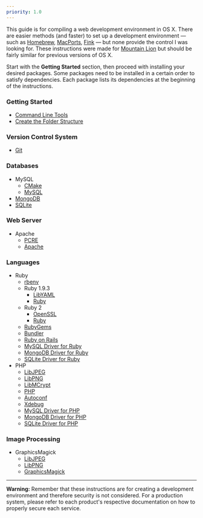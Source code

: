 ```yaml
---
priority: 1.0
---
```


This guide is for compiling a web development environment in OS X. There are easier methods (and faster) to set up a development environment — such as [Homebrew](http://mxcl.github.com/homebrew/), [MacPorts](http://www.macports.org/), [Fink](http://www.finkproject.org/) — but none provide the control I was looking for. These instructions were made for [Mountain Lion](http://en.wikipedia.org/wiki/OS_X_Mountain_Lion) but should be fairly similar for previous versions of OS X.

Start with the **Getting Started** section, then proceed with installing your desired packages. Some packages need to be installed in a certain order to satisfy dependencies. Each package lists its dependencies at the beginning of the instructions.

### Getting Started

- [Command Line Tools](/started-cli)
- [Create the Folder Structure](/started-folders)

### Version Control System

- [Git](/git)

### Databases

- MySQL
	- [CMake](/cmake)
	- [MySQL](/mysql)
- [MongoDB](/mongodb)
- [SQLite](/sqlite)

### Web Server

- Apache
	- [PCRE](/pcre)
	- [Apache](/apache)

### Languages

- Ruby
	- [rbenv](/ruby-rbenv)
	- Ruby 1.9.3
		- [LibYAML](/lib-yaml)
		- [Ruby](/ruby-193)
	- Ruby 2
		- [OpenSSL](/openssl)
		- [Ruby](/ruby-2)
	- [RubyGems](/ruby-gems)
	- [Bundler](/ruby-bundler)
	- [Ruby on Rails](/ruby-rails)
	- [MySQL Driver for Ruby](/ruby-mysql)
	- [MongoDB Driver for Ruby](/ruby-mongodb)
	- [SQLite Driver for Ruby](/ruby-sqlite)
- PHP
	- [LibJPEG](/lib-jpeg)
	- [LibPNG](/lib-png)
	- [LibMCrypt](/lib-mcrypt)
	- [PHP](/php)
	- [Autoconf](/autoconf)
	- [Xdebug](/php-xdebug)
	- [MySQL Driver for PHP](/php-mysql)
	- [MongoDB Driver for PHP](/php-mongodb)
	- [SQLite Driver for PHP](/php-sqlite)

### Image Processing

- GraphicsMagick
	- [LibJPEG](/lib-jpeg)
	- [LibPNG](/lib-png)
	- [GraphicsMagick](/graphicsmagick)

---
**Warning:** Remember that these instructions are for creating a development environment and therefore security is not considered. For a production system, please refer to each product's respective documentation on how to properly secure each service.
